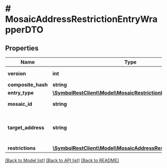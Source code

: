 # # MosaicAddressRestrictionEntryWrapperDTO

## Properties

Name | Type | Description | Notes
------------ | ------------- | ------------- | -------------
**version** | **int** | The version of the state |
**composite_hash** | **string** |  |
**entry_type** | [**\SymbolRestClient\Model\MosaicRestrictionEntryTypeEnum**](MosaicRestrictionEntryTypeEnum.md) |  |
**mosaic_id** | **string** | Mosaic identifier. |
**target_address** | **string** | Address encoded using a 32-character set. |
**restrictions** | [**\SymbolRestClient\Model\MosaicAddressRestrictionEntryDTO[]**](MosaicAddressRestrictionEntryDTO.md) |  |

[[Back to Model list]](../../README.md#models) [[Back to API list]](../../README.md#endpoints) [[Back to README]](../../README.md)
